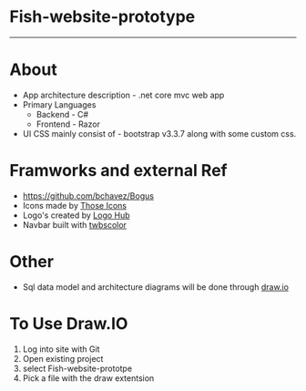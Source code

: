 # Fish-website-prototype

---

# About
 * App architecture description - .net core mvc web app  
 * Primary Languages 
	* Backend - C#
	* Frontend - Razor
 * UI CSS mainly consist of - bootstrap v3.3.7 along with some custom css. 
	
# Framworks and external Ref
* https://github.com/bchavez/Bogus
* Icons made by <a href="https://www.flaticon.com/authors/those-icons" title="Those Icons">Those Icons</a> 
* Logo's created by <a href="https://logohub.io/" title="LogoHub">Logo Hub</a>
* Navbar built with <a href="https://work.smarchal.com/twbscolor/" title="twbscolor">twbscolor</a> 


# Other
 * Sql data model and architecture diagrams will be done through [draw.io](https://www.draw.io)
 
 # To Use Draw.IO
 1. Log into site with Git
 2. Open existing project
 3. select Fish-website-prototpe
 4. Pick a file with the draw extentsion

